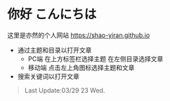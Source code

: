 # 你好 こんにちは

这里是亦然的个人网站 <https://shao-yiran.github.io>

- 通过主题和目录以打开文章
    - PC端 在上方标签栏选择主题 在左侧目录选择文章
    - 移动端 点击左上角图标选择主题和文章
- 搜索关键词以打开文章

> Last Update:03/29 23 Wed.